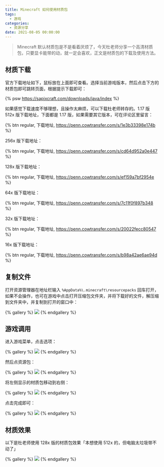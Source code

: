 ```yaml
---
title: Minecraft 如何使用材质包
tags:
  - 游戏
categories:
  - 资源分享
date: 2021-08-05 00:00:00
---
```


> Minecraft 默认材质包是不是看着厌烦了，今天杜老师分享一个高清材质包，只要显卡能带的动，就一定会喜欢，正文是材质包的下载及使用方法。

<!-- more -->

## 材质下载

官方下载地址如下，鼠标放在上面即可查看。选择当前游戏版本，然后点击下方的材质包即可跳转页面，根据提示下载即可：

{% psw https://sapixcraft.com/downloads/java/index %}

如果感觉下载速度不够理想，且操作太麻烦，可以下载杜老师转存的。1.17 版 512x 版下载地址，下面都是 1.17 版，如果需要其它版本，可在评论区里留言：

{% btn regular, 下载地址, https://penn.cowtransfer.com/s/1e3b33398e174b %}

256x 版下载地址：

{% btn regular, 下载地址, https://penn.cowtransfer.com/s/cd64d952a0e447 %}

128x 版下载地址：

{% btn regular, 下载地址, https://penn.cowtransfer.com/s/ef159a7bf2954e %}

64x 版下载地址：

{% btn regular, 下载地址, https://penn.cowtransfer.com/s/7c11f0f897b348 %}

32x 版下载地址：

{% btn regular, 下载地址, https://penn.cowtransfer.com/s/20022fecc80547 %}

16x 版下载地址：

{% btn regular, 下载地址, https://penn.cowtransfer.com/s/b98a42ae6ae94d %}

## 复制文件

打开资源管理器在地址栏输入 `%AppData%\.minecraft\resourcepacks` 回车打开，如果不会操作，也可在游戏中点击打开压缩包文件夹，并将下载好的文件，解压缩到文件夹中，并复制到打开的窗口中：

{% gallery %}
![](https://cdn.dusays.com/2021/08/369-1.jpg/1)
{% endgallery %}

## 游戏调用

进入游戏菜单，点击选项：

{% gallery %}
![](https://cdn.dusays.com/2021/08/369-2.jpg/1)
{% endgallery %}

然后点资源包：

{% gallery %}
![](https://cdn.dusays.com/2021/08/369-3.jpg/1)
{% endgallery %}

将左侧显示的材质包移动到右侧：

{% gallery %}
![](https://cdn.dusays.com/2021/08/369-4.jpg/1)
{% endgallery %}

点击完成即可：

{% gallery %}
![](https://cdn.dusays.com/2021/08/369-5.jpg/1)
{% endgallery %}

## 材质效果

以下是杜老师使用 128x 版的材质包效果「本想使用 512x 的，但电脑太垃圾带不动了」

{% gallery %}
![](https://cdn.dusays.com/2021/08/369-6.jpg/1)
{% endgallery %}
